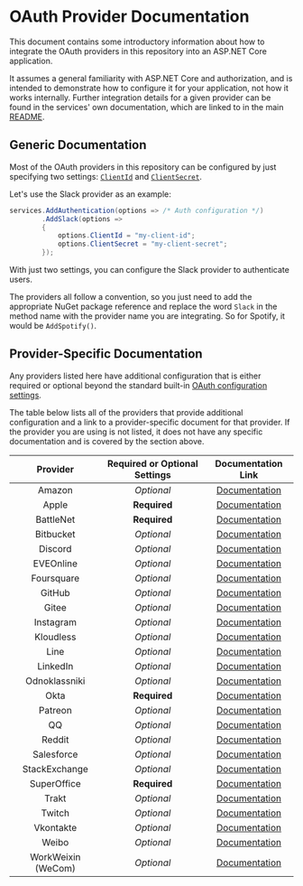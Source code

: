 # OAuth Provider Documentation

This document contains some introductory information about how to integrate the
OAuth providers in this repository into an ASP.NET Core application.

It assumes a general familiarity with ASP.NET Core and authorization, and is
intended to demonstrate how to configure it for your application, not how it
works internally. Further integration details for a given provider can be found
in the services' own documentation, which are linked to in the main [README](https://github.com/aspnet-contrib/AspNet.Security.OAuth.Providers#providers "Table of OAuth providers").

## Generic Documentation

Most of the OAuth providers in this repository can be configured by just
specifying two settings: [`ClientId`](https://docs.microsoft.com/en-us/dotnet/api/microsoft.aspnetcore.authentication.oauth.oauthoptions.clientid "OAuthOptions.ClientId Property") and [`ClientSecret`](https://docs.microsoft.com/en-us/dotnet/api/microsoft.aspnetcore.authentication.oauth.oauthoptions.clientsecret "OAuthOptions.ClientSecret Property").

Let's use the Slack provider as an example:

```csharp
services.AddAuthentication(options => /* Auth configuration */)
        .AddSlack(options =>
        {
            options.ClientId = "my-client-id";
            options.ClientSecret = "my-client-secret";
        });
```

With just two settings, you can configure the Slack provider to authenticate users.

The providers all follow a convention, so you just need to add the appropriate
NuGet package reference and replace the word `Slack` in the method name with the
provider name you are integrating. So for Spotify, it would be `AddSpotify()`.

## Provider-Specific Documentation

Any providers listed here have additional configuration that is either required
or optional beyond the standard built-in [OAuth configuration settings](https://docs.microsoft.com/en-us/dotnet/api/microsoft.aspnetcore.authentication.oauth.oauthoptions "OAuthOptions Class").

The table below lists all of the providers that provide additional configuration
and a link to a provider-specific document for that provider. If the provider
you are using is not listed, it does not have any specific documentation and is
covered by the section above.

| Provider | Required or Optional Settings | Documentation Link |
|:-:|:-:|:-:|
| Amazon | _Optional_ | [Documentation](amazon.md "Amazon provider documentation") |
| Apple | **Required** | [Documentation](sign-in-with-apple.md "Apple provider documentation") |
| BattleNet | **Required** | [Documentation](battlenet.md "BattleNet provider documentation") |
| Bitbucket | _Optional_ | [Documentation](bitbucket.md "Bitbucket provider documentation") |
| Discord | _Optional_ | [Documentation](discord.md "Discord provider documentation") |
| EVEOnline | _Optional_ | [Documentation](eveonline.md "EVEOnline provider documentation") |
| Foursquare | _Optional_ | [Documentation](foursquare.md "Foursquare provider documentation") |
| GitHub | _Optional_ | [Documentation](github.md "GitHub provider documentation") |
| Gitee | _Optional_ | [Documentation](gitee.md "Gitee provider documentation") |
| Instagram | _Optional_ | [Documentation](instagram.md "Instagram provider documentation") |
| Kloudless | _Optional_ | [Documentation](kloudless.md "Kloudless provider documentation") |
| Line | _Optional_ | [Documentation](line.md "Line provider documentation") |
| LinkedIn | _Optional_ | [Documentation](linkedin.md "LinkedIn provider documentation") |
| Odnoklassniki | _Optional_ | [Documentation](odnoklassniki.md "Odnoklassniki provider documentation") |
| Okta | **Required** | [Documentation](okta.md "Okta provider documentation") |
| Patreon | _Optional_ | [Documentation](patreon.md "Patreon provider documentation") |
| QQ | _Optional_ | [Documentation](qq.md "QQ provider documentation") |
| Reddit | _Optional_ | [Documentation](reddit.md "Reddit provider documentation") |
| Salesforce | _Optional_ | [Documentation](salesforce.md "Salesforce provider documentation") |
| StackExchange | _Optional_ | [Documentation](stackexchange.md "StackExchange provider documentation") |
| SuperOffice | **Required** | [Documentation](superoffice.md "SuperOffice provider documentation") |
| Trakt | _Optional_ | [Documentation](trakt.md "Trakt provider documentation") |
| Twitch | _Optional_ | [Documentation](twitch.md "Twitch provider documentation") |
| Vkontakte | _Optional_ | [Documentation](vkontakte.md "Vkontakte provider documentation") |
| Weibo | _Optional_ | [Documentation](weibo.md "Weibo provider documentation") |
| WorkWeixin (WeCom) | _Optional_ | [Documentation](workweixin.md "WorkWeixin provider documentation") |
